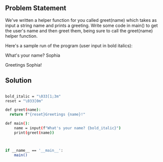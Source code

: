 ## Problem Statement

We've written a helper function for you called greet(name) which takes as input a string name and prints a greeting. Write some code in main() to get the user's name and then greet them, being sure to call the greet(name) helper function.

Here's a sample run of the program (user input in bold italics):

What's your name? Sophia

Greetings Sophia!

## Solution

```bash

bold_italic = "\033[1;3m"
reset = "\033[0m"

def greet(name):
  return f"{reset}Greetings {name}!"

def main():
    name = input(f"What's your name? {bold_italic}")
    print(greet(name))



if __name__ == '__main__':
    main()

```
